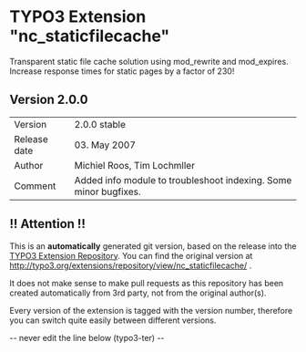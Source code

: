 # TYPO3 Extension "nc_staticfilecache"
Transparent static file cache solution using mod_rewrite and mod_expires. Increase response times for static pages by a factor of 230!

## Version 2.0.0




<table>
	<tr><td>Version</td><td>2.0.0 stable</td></tr>
	<tr><td>Release date</td><td>03. May 2007</td></tr>
	<tr><td>Author</td><td>Michiel Roos, Tim Lochmller</td></tr>
	<tr><td>Comment</td><td>Added info module to troubleshoot indexing. Some minor bugfixes.</td></tr>
</table>

## !! Attention !!
This is an **automatically** generated git version, based on the release into the [TYPO3 Extension Repository](http://www.typo3.org/extensions/).
You can find the original version at http://typo3.org/extensions/repository/view/nc_staticfilecache/ .

It does not make sense to make pull requests as this repository has been created automatically from 3rd party, not from the original author(s).

Every version of the extension is tagged with the version number, therefore you can switch quite easily between different versions.


-- never edit the line below (typo3-ter) --
